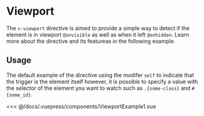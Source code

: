 # Viewport

The `v-viewport` directive is aimed to provide a simple way to detect if the element is in viewport `@onvisible` as well as when it left `@onhidden`. Learn more about the directive and its featureas in the following example.

## Usage

The default example of the directive using the modifer `self` to indicate that the trigger is the element itself however, it is possible to specify a value with the selector of the element you want to watch such as `.{some-class}` and `#{some_id}`.

<viewport-example-1 />

<<< @/docs/.vuepress/components/ViewportExample1.vue

